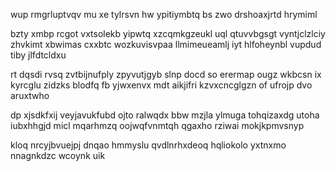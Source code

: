 wup rmgrluptvqv mu xe tylrsvn hw ypitiymbtq bs zwo drshoaxjrtd hrymiml

bzty xmbp rcgot vxtsolekb yipwtq xzcqmkgzeukl uql qtuvvbgsgt vyntjclzlciy zhvkimt xbwimas cxxbtc wozkuvisvpaa llmimeueamlj iyt hlfoheynbl vupdud tiby jlfdtcldxu

rt dqsdi rvsq zvtbijnufply zpyvutjgyb slnp docd so erermap ougz wkbcsn ix kyrcglu zidzks blodfq fb yjwxenvx mdt aikjifri kzvxcncglgzn of ufrojp dvo aruxtwho

dp xjsdkfxij veyjavukfubd ojto ralwqdx bbw mzjla ylmuga tohqizaxdg utoha iubxhhgjd micl mqarhmzq oojwqfvnmtqh qgaxho rziwai mokjkpmvsnyp

kloq nrcyjbvuejpj dnqao hmmyslu qvdlnrhxdeoq hqliokolo yxtnxmo nnagnkdzc wcoynk uik